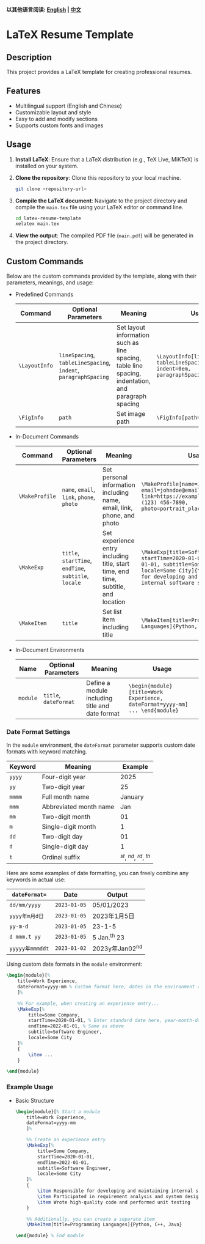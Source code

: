**以其他语言阅读: [English](README_en.md) | [中文](README_zh.md)**

# LaTeX Resume Template

## Description

This project provides a LaTeX template for creating professional resumes.

## Features

- Multilingual support (English and Chinese)
- Customizable layout and style
- Easy to add and modify sections
- Supports custom fonts and images

## Usage

1. **Install LaTeX**: Ensure that a LaTeX distribution (e.g., TeX Live, MiKTeX) is installed on your system.
2. **Clone the repository**: Clone this repository to your local machine.

   ```sh
   git clone <repository-url>
   ```

3. **Compile the LaTeX document**: Navigate to the project directory and compile the `main.tex` file using your LaTeX editor or command line.

    ```sh
    cd latex-resume-template
    xelatex main.tex
    ```

4. **View the output**: The compiled PDF file (`main.pdf`) will be generated in the project directory.

## Custom Commands

Below are the custom commands provided by the template, along with their parameters, meanings, and usage:

- Predefined Commands

    | Command | Optional Parameters | Meaning | Usage |
    | --- | --- | --- | --- |
    | `\LayoutInfo` | `lineSpacing`, `tableLineSpacing`, `indent`, `paragraphSpacing` | Set layout information such as line spacing, table line spacing, indentation, and paragraph spacing | `\LayoutInfo[lineSpacing=1.1, tableLineSpacing=1.0, indent=0em, paragraphSpacing=0em]` |
    | `\FigInfo` | `path` | Set image path | `\FigInfo[path=./img/]` |

- In-Document Commands

    | Command | Optional Parameters | Meaning | Usage |
    | --- | --- | --- | --- |
    | `\MakeProfile` | `name`, `email`, `link`, `phone`, `photo` | Set personal information including name, email, link, phone, and photo | `\MakeProfile[name=John Doe, email=johndoe@email.com, link=https://example.com, phone=+1 (123) 456-7890, photo=portrait_placeholder_w4h5.png]` |
    | `\MakeExp` | `title`, `startTime`, `endTime`, `subtitle`, `locale` | Set experience entry including title, start time, end time, subtitle, and location | `\MakeExp[title=Software Engineer, startTime=2020-01-01, endTime=2022-01-01, subtitle=Some Company, locale=Some City]{\item Responsible for developing and maintaining internal software systems}` |
    | `\MakeItem` | `title` | Set list item including title | `\MakeItem[title=Programming Languages]{Python, C++, Java}` |

- In-Document Environments

    | Name | Optional Parameters | Meaning | Usage |
    | --- | --- | --- | --- |
    | `module` | `title`, `dateFormat` | Define a module including title and date format | `\begin{module}[title=Work Experience, dateFormat=yyyy-mm] ... \end{module}` |

### Date Format Settings

In the `module` environment, the `dateFormat` parameter supports custom date formats with keyword matching.

| Keyword | Meaning | Example |
| --- | --- | --- |
| `yyyy` | Four-digit year | 2025 |
| `yy` | Two-digit year | 25 |
| `mmmm` | Full month name | January |
| `mmm` | Abbreviated month name | Jan |
| `mm` | Two-digit month | 01 |
| `m` | Single-digit month | 1 |
| `dd` | Two-digit day | 01 |
| `d` | Single-digit day | 1 |
| `t` | Ordinal suffix | $^{st}$, $^{nd}$, $^{rd}$, $^{th}$ |

Here are some examples of date formatting, you can freely combine any keywords in actual use:

| `dateFormat=` | Date | Output |
| --- | --- | --- |
| `dd/mm/yyyy` | `2023-01-05` | 05/01/2023 |
| `yyyy年m月d日` | `2023-01-05` | 2023年1月5日 |
| `yy-m-d` | `2023-01-05` | 23-1-5 |
| `d mmm.t yy` | `2023-01-05` | 5 Jan.$^\text{th}$ 23 |
| `yyyyy年mmmddt` | `2023-01-02` | 2023y年Jan02$^\text{nd}$ |

Using custom date formats in the `module` environment:

```tex
\begin{module}[% 
    title=Work Experience,
    dateFormat=yyyy-mm % Custom format here, dates in the environment commands will be output in this format
    ]%

    %% For example, when creating an experience entry...
    \MakeExp[%
        title=Some Company,
        startTime=2020-01-01, % Enter standard date here, year-month-day separated by "-"
        endTime=2022-01-01, % Same as above
        subtitle=Software Engineer,
        locale=Some City
    ]%
    {
        \item ...
    }

\end{module}
```

### Example Usage

- Basic Structure

    ```tex
    \begin{module}[% Start a module
        title=Work Experience,
        dateFormat=yyyy-mm
        ]%

        %% Create an experience entry
        \MakeExp[%
            title=Some Company,
            startTime=2020-01-01,
            endTime=2022-01-01,
            subtitle=Software Engineer,
            locale=Some City
        ]%
        {
            \item Responsible for developing and maintaining internal software systems
            \item Participated in requirement analysis and system design
            \item Wrote high-quality code and performed unit testing
        }

        %% Additionally, you can create a separate item
        \MakeItem[title=Programming Languages]{Python, C++, Java}

    \end{module} % End module
    ```
